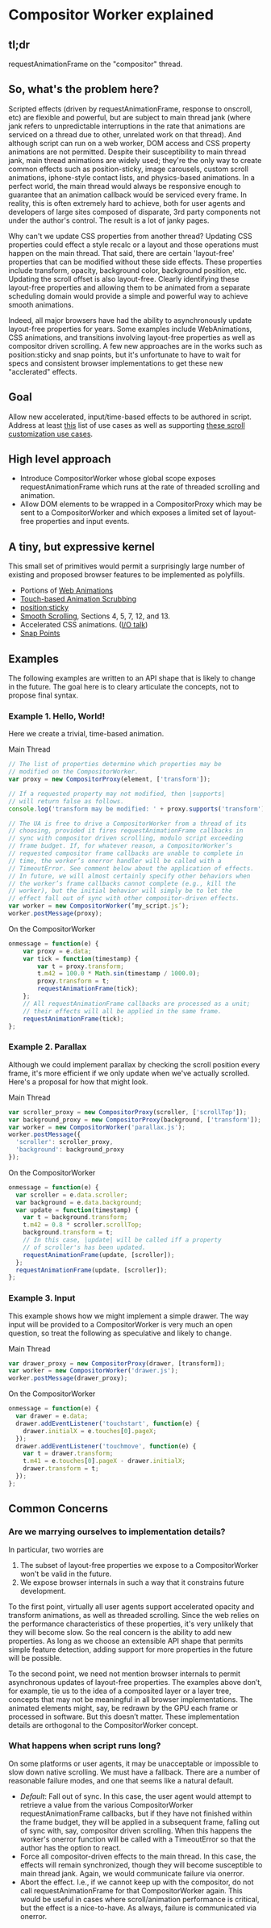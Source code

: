 # Compositor Worker explained

## tl;dr

requestAnimationFrame on the "compositor" thread.

## So, what's the problem here?

Scripted effects (driven by requestAnimationFrame, response to onscroll, etc)
are flexible and powerful, but are subject to main thread jank (where jank
refers to unpredictable interruptions in the rate that animations are serviced
on a thread due to other, unrelated work on that thread). And although script
can run on a web worker, DOM access and CSS property animations are not
permitted. Despite their susceptibility to main thread jank, main thread
animations are widely used; they're the only way to create common effects such
as position-sticky, image carousels, custom scroll animations, iphone-style
contact lists, and physics-based animations. In a perfect world, the main thread
would always be responsive enough to guarantee that an animation callback would
be serviced every frame. In reality, this is often extremely hard to achieve,
both for user agents and developers of large sites composed of disparate, 3rd
party components not under the author's control. The result is a lot of janky
pages.

Why can't we update CSS properties from another thread? Updating CSS properties
could effect a style recalc or a layout and those operations must happen on the
main thread. That said, there are certain 'layout-free' properties that can be
modified without these side effects. These properties include transform,
opacity, background color, background position, etc. Updating the scroll offset
is also layout-free. Clearly identifying these layout-free properties and
allowing them to be animated from a separate scheduling domain would provide a
simple and powerful way to achieve smooth animations.

Indeed, all major browsers have had the ability to asynchronously update
layout-free properties for years. Some examples include WebAnimations, CSS
animations, and transitions involving layout-free properties as well as
compositor driven scrolling. A few new approaches are in the works such as
position:sticky and snap points, but it's unfortunate to have to wait for specs
and consistent browser implementations to get these new "acclerated" effects.

## Goal

Allow new accelerated, input/time-based effects to be authored in script.
Address at least [this](https://github.com/w3c/css-houdini-drafts/blob/master/composited-scrolling-and-animation/UseCases.md) list of use cases as well as supporting [these scroll customization use cases](https://github.com/w3c/css-houdini-drafts/blob/master/scroll-customization-api/UseCases.md).

## High level approach

 - Introduce CompositorWorker whose global scope exposes requestAnimationFrame
   which runs at the rate of threaded scrolling and animation.
 - Allow DOM elements to be wrapped in a CompositorProxy which may be sent to a
   CompositorWorker and which exposes a limited set of layout-free properties
   and input events.

## A tiny, but expressive kernel

This small set of primitives would permit a surprisingly large number of
existing and proposed browser features to be implemented as polyfills.

 - Portions of [Web Animations](http://dev.w3.org/fxtf/web-animations/)
 - [Touch-based Animation Scrubbing](https://docs.google.com/document/d/1vRUo_g1il-evZs975eNzGPOuJS7H5UBxs-iZmXHux48/edit)
 - [position:sticky](http://updates.html5rocks.com/2012/08/Stick-your-landings-position-sticky-lands-in-WebKit)
 - [Smooth Scrolling](http://dev.w3.org/csswg/cssom-view/), Sections 4, 5, 7, 12, and 13.
 - Accelerated CSS animations. ([I/O talk](http://www.youtube.com/watch?v=hAzhayTnhEI))
 - [Snap Points](https://www.w3.org/TR/css-snappoints-1/)

## Examples

The following examples are written to an API shape that is likely to change in the future. The goal here is to cleary articulate the concepts, not to propose final syntax.

### Example 1. Hello, World!

Here we create a trivial, time-based animation.

Main Thread
```JavaScript
// The list of properties determine which properties may be
// modified on the CompositorWorker.
var proxy = new CompositorProxy(element, ['transform']);

// If a requested property may not modified, then |supports|
// will return false as follows.
console.log('transform may be modified: ' + proxy.supports('transform'));

// The UA is free to drive a CompositorWorker from a thread of its
// choosing, provided it fires requestAnimationFrame callbacks in
// sync with compositor driven scrolling, modulo script exceeding
// frame budget. If, for whatever reason, a CompositorWorker’s
// requested compositor frame callbacks are unable to complete in
// time, the worker’s onerror handler will be called with a
// TimeoutError. See comment below about the application of effects.
// In future, we will almost certainly specify other behaviors when
// the worker’s frame callbacks cannot complete (e.g., kill the
// worker), but the initial behavior will simply be to let the
// effect fall out of sync with other compositor-driven effects.
var worker = new CompositorWorker(‘my_script.js’);
worker.postMessage(proxy);
```
On the CompositorWorker
```JavaScript
onmessage = function(e) {
    var proxy = e.data;
    var tick = function(timestamp) {
        var t = proxy.transform;
        t.m42 = 100.0 * Math.sin(timestamp / 1000.0);
        proxy.transform = t;
        requestAnimationFrame(tick);
    };
    // All requestAnimationFrame callbacks are processed as a unit;
    // their effects will all be applied in the same frame.
    requestAnimationFrame(tick);
};
```
### Example 2. Parallax

Although we could implement parallax by checking the scroll position
every frame, it's more efficient if we only update when we've actually
scrolled. Here's a proposal for how that might look.

Main Thread
```JavaScript
var scroller_proxy = new CompositorProxy(scroller, ['scrollTop']);
var background_proxy = new CompositorProxy(background, ['transform']);
var worker = new CompositorWorker('parallax.js');
worker.postMessage({
  'scroller': scroller_proxy,
  'background': background_proxy
});
```

On the CompositorWorker
```JavaScript
onmessage = function(e) {
  var scroller = e.data.scroller;
  var background = e.data.background;
  var update = function(timestamp) {
    var t = background.transform;
    t.m42 = 0.8 * scroller.scrollTop;
    background.transform = t;
    // In this case, |update| will be called iff a property
    // of scroller's has been updated.
    requestAnimationFrame(update, [scroller]);
  };
  requestAnimationFrame(update, [scroller]);
};
```

### Example 3. Input

This example shows how we might implement a simple drawer. The way input will be provided to a CompositorWorker is very much an open question, so treat the following as speculative and likely to change.

Main Thread
```JavaScript
var drawer_proxy = new CompositorProxy(drawer, [transform]);
var worker = new CompositorWorker('drawer.js');
worker.postMessage(drawer_proxy);
```

On the CompositorWorker
```JavaScript
onmessage = function(e) {
  var drawer = e.data;
  drawer.addEventListener('touchstart', function(e) {
    drawer.initialX = e.touches[0].pageX;
  });
  drawer.addEventListener('touchmove', function(e) {
    var t = drawer.transform;
    t.m41 = e.touches[0].pageX - drawer.initialX;
    drawer.transform = t;
  });
};
```

## Common Concerns

### Are we marrying ourselves to implementation details?

In particular, two worries are
 1. The subset of layout-free properties we expose to a CompositorWorker won't be valid in the future.
 2. We expose browser internals in such a way that it constrains future development.
 
To the first point, virtually all user agents support accelerated opacity and transform animations, as well as threaded scrolling. Since the web relies on the performance characteristics of these properties, it's very unlikely that they will become slow. So the real concern is the ability to add new properties. As long as we choose an extensible API shape that permits simple feature detection, adding support for more properties in the future will be possible.

To the second point, we need not mention browser internals to permit asynchronous updates of layout-free properties. The examples above don’t, for example, tie us to the idea of a composited layer or a layer tree, concepts that may not be meaningful in all browser implementations. The animated elements might, say, be redrawn by the GPU each frame or processed in software. But this doesn’t matter. These implementation details are orthogonal to the CompositorWorker concept.

### What happens when script runs long?

On some platforms or user agents, it may be unacceptable or impossible to slow down native scrolling. We must have a fallback. There are a number of reasonable failure modes, and one that seems like a natural default.
 * _Default_: Fall out of sync. In this case, the user agent would attempt to retrieve a value from the various CompositorWorker requestAnimationFrame callbacks, but if they have not finished within the frame budget, they will be applied in a subsequent frame, falling out of sync with, say, compositor driven scrolling. When this happens the worker's onerror function will be called with a TimeoutError so that the author has the option to react.
 * Force all compositor-driven effects to the main thread. In this case, the effects will remain synchronized, though they will become susceptible to main thread jank. Again, we would communicate failure via onerror.
 * Abort the effect. I.e., if we cannot keep up with the compositor, do not call requestAnimationFrame for that CompositorWorker again. This would be useful in cases where scroll/animation performance is critical, but the effect is a nice-to-have. As always, failure is communicated via onerror.
